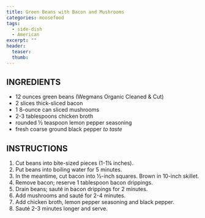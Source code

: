 ```yaml
---
title: Green Beans with Bacon and Mushrooms
categories: moosefood
tags:
  - side-dish
  - American
excerpt: ""
header:
  teaser:
  thumb:
---
```


## INGREDIENTS
* 12 ounces green beans (Wegmans Organic Cleaned & Cut)
* 2 slices thick-sliced bacon
* 1 8-ounce can sliced mushrooms
* 2-3 tablespoons chicken broth
* rounded ½ teaspoon lemon pepper seasoning
* fresh coarse ground black pepper *to taste*

## INSTRUCTIONS
1. Cut beans into bite-sized pieces (1-1¼ inches).
2. Put beans into boiling water for 5 minutes.
3. In the meantime, cut bacon into ½-inch squares. Brown in 10-inch skillet.
4. Remove bacon; reserve 1 tablespoon bacon drippings.
5. Drain beans; sauté in bacon drippings for 2 minutes.
6. Add mushrooms and sauté for 2-4 minutes.
7. Add chicken broth, lemon pepper seasoning and black pepper.
8. Sauté 2-3 minutes longer and serve.
